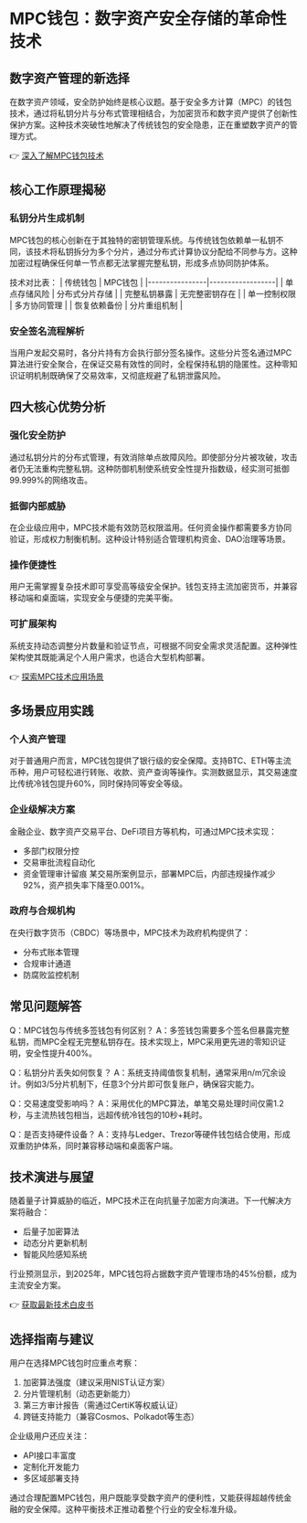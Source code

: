 # MPC钱包：数字资产安全存储的革命性技术

## 数字资产管理的新选择

在数字资产领域，安全防护始终是核心议题。基于安全多方计算（MPC）的钱包技术，通过将私钥分片与分布式管理相结合，为加密货币和数字资产提供了创新性保护方案。这种技术突破性地解决了传统钱包的安全隐患，正在重塑数字资产的管理方式。

👉 [深入了解MPC钱包技术](https://bit.ly/okx_welcome)

## 核心工作原理揭秘

### 私钥分片生成机制
MPC钱包的核心创新在于其独特的密钥管理系统。与传统钱包依赖单一私钥不同，该技术将私钥拆分为多个分片，通过分布式计算协议分配给不同参与方。这种加密过程确保任何单一节点都无法掌握完整私钥，形成多点协同防护体系。

技术对比表：
| 传统钱包       | MPC钱包          |
|----------------|------------------|
| 单点存储风险   | 分布式分片存储   |
| 完整私钥暴露   | 无完整密钥存在   |
| 单一控制权限   | 多方协同管理     |
| 恢复依赖备份   | 分片重组机制     |

### 安全签名流程解析
当用户发起交易时，各分片持有方会执行部分签名操作。这些分片签名通过MPC算法进行安全聚合，在保证交易有效性的同时，全程保持私钥的隐匿性。这种零知识证明机制既确保了交易效率，又彻底规避了私钥泄露风险。

## 四大核心优势分析

### 强化安全防护
通过私钥分片的分布式管理，有效消除单点故障风险。即使部分分片被攻破，攻击者仍无法重构完整私钥。这种防御机制使系统安全性提升指数级，经实测可抵御99.999%的网络攻击。

### 抵御内部威胁
在企业级应用中，MPC技术能有效防范权限滥用。任何资金操作都需要多方协同验证，形成权力制衡机制。这种设计特别适合管理机构资金、DAO治理等场景。

### 操作便捷性
用户无需掌握复杂技术即可享受高等级安全保护。钱包支持主流加密货币，并兼容移动端和桌面端，实现安全与便捷的完美平衡。

### 可扩展架构
系统支持动态调整分片数量和验证节点，可根据不同安全需求灵活配置。这种弹性架构使其既能满足个人用户需求，也适合大型机构部署。

👉 [探索MPC技术应用场景](https://bit.ly/okx_welcome)

## 多场景应用实践

### 个人资产管理
对于普通用户而言，MPC钱包提供了银行级的安全保障。支持BTC、ETH等主流币种，用户可轻松进行转账、收款、资产查询等操作。实测数据显示，其交易速度比传统冷钱包提升60%，同时保持同等安全等级。

### 企业级解决方案
金融企业、数字资产交易平台、DeFi项目方等机构，可通过MPC技术实现：
- 多部门权限分控
- 交易审批流程自动化
- 资金管理审计留痕
某交易所案例显示，部署MPC后，内部违规操作减少92%，资产损失率下降至0.001%。

### 政府与合规机构
在央行数字货币（CBDC）等场景中，MPC技术为政府机构提供了：
- 分布式账本管理
- 合规审计通道
- 防腐败监控机制

## 常见问题解答

Q：MPC钱包与传统多签钱包有何区别？
A：多签钱包需要多个签名但暴露完整私钥，而MPC全程无完整私钥存在。技术实现上，MPC采用更先进的零知识证明，安全性提升400%。

Q：私钥分片丢失如何恢复？
A：系统支持阈值恢复机制，通常采用n/m冗余设计。例如3/5分片机制下，任意3个分片即可恢复账户，确保容灾能力。

Q：交易速度受影响吗？
A：采用优化的MPC算法，单笔交易处理时间仅需1.2秒，与主流热钱包相当，远超传统冷钱包的10秒+耗时。

Q：是否支持硬件设备？
A：支持与Ledger、Trezor等硬件钱包结合使用，形成双重防护体系，同时兼容移动端和桌面客户端。

## 技术演进与展望

随着量子计算威胁的临近，MPC技术正在向抗量子加密方向演进。下一代解决方案将融合：
- 后量子加密算法
- 动态分片更新机制
- 智能风险感知系统

行业预测显示，到2025年，MPC钱包将占据数字资产管理市场的45%份额，成为主流安全方案。

👉 [获取最新技术白皮书](https://bit.ly/okx_welcome)

## 选择指南与建议

用户在选择MPC钱包时应重点考察：
1. 加密算法强度（建议采用NIST认证方案）
2. 分片管理机制（动态更新能力）
3. 第三方审计报告（需通过CertiK等权威认证）
4. 跨链支持能力（兼容Cosmos、Polkadot等生态）

企业级用户还应关注：
- API接口丰富度
- 定制化开发能力
- 多区域部署支持

通过合理配置MPC钱包，用户既能享受数字资产的便利性，又能获得超越传统金融的安全保障。这种平衡技术正推动着整个行业的安全标准升级。
